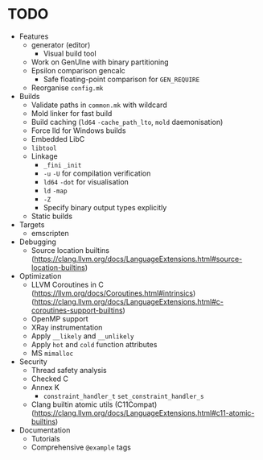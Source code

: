 # TODO

- Features
    - generator (editor)
        - Visual build tool
    - Work on GenUIne with binary partitioning
    - Epsilon comparison gencalc
        - Safe floating-point comparison for `GEN_REQUIRE`
    - Reorganise `config.mk`
- Builds
    - Validate paths in `common.mk` with wildcard
    - Mold linker for fast build
    - Build caching (`ld64` `-cache_path_lto`, `mold` daemonisation)
    - Force lld for Windows builds
    - Embedded LibC
    - `libtool`
    - Linkage
        - `_fini` `_init`
        - `-u` `-U` for compilation verification
        - `ld64` `-dot` for visualisation
        - `ld` `-map`
        - `-Z`
        - Specify binary output types explicitly
    - Static builds
- Targets
    - emscripten
- Debugging
    - Source location builtins (https://clang.llvm.org/docs/LanguageExtensions.html#source-location-builtins)
- Optimization
    - LLVM Coroutines in C (https://llvm.org/docs/Coroutines.html#intrinsics) (https://clang.llvm.org/docs/LanguageExtensions.html#c-coroutines-support-builtins)
    - OpenMP support
    - XRay instrumentation
    - Apply `__likely` and `__unlikely`
    - Apply `hot` and `cold` function attributes
    - MS `mimalloc`
- Security
    - Thread safety analysis
    - Checked C
    - Annex K
        - `constraint_handler_t` `set_constraint_handler_s`
    - Clang builtin atomic utils (C11Compat) (https://clang.llvm.org/docs/LanguageExtensions.html#c11-atomic-builtins)
- Documentation
    - Tutorials
    - Comprehensive `@example` tags